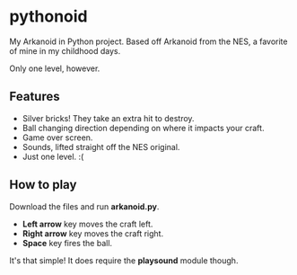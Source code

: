 # pythonoid

My Arkanoid in Python project. Based off Arkanoid from the NES, a favorite of mine in my childhood days.

Only one level, however.

## Features

- Silver bricks! They take an extra hit to destroy.
- Ball changing direction depending on where it impacts your craft.
- Game over screen.
- Sounds, lifted straight off the NES original.
- Just one level. :(

## How to play

Download the files and run **arkanoid.py**.

- **Left arrow** key moves the craft left.
- **Right arrow** key moves the craft right.
- **Space** key fires the ball.

It's that simple! It does require the **playsound** module though.
